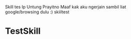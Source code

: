 Skill tes Ip
Untung Prayitno
Maaf kak aku ngerjain sambil liat google/browsing dulu :) skiiltest
# TestSkill
